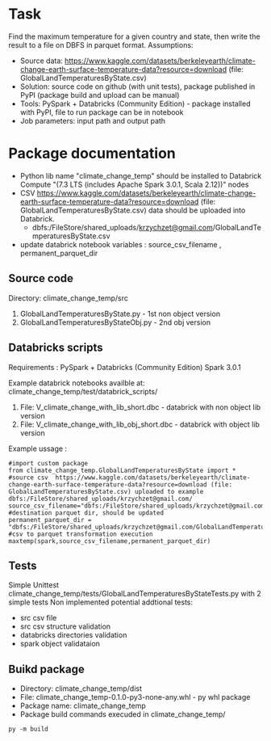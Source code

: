 # Task
Find the maximum temperature for a given country and state, then write the result to a file on DBFS in parquet format.
Assumptions:
- Source data: https://www.kaggle.com/datasets/berkeleyearth/climate-change-earth-surface-temperature-data?resource=download (file: GlobalLandTemperaturesByState.csv)
- Solution: source code on github (with unit tests), package published in PyPI (package build and upload can be manual)
- Tools: PySpark + Databricks (Community Edition) - package installed with PyPI, file to run package can be in notebook
- Job parameters: input path and output path

 
# Package documentation 
 
- Python lib name "climate_change_temp" should be installed to Databrick Compute "(7.3 LTS (includes Apache Spark 3.0.1, Scala 2.12))" nodes
- CSV https://www.kaggle.com/datasets/berkeleyearth/climate-change-earth-surface-temperature-data?resource=download (file: GlobalLandTemperaturesByState.csv) data should be uploaded into Databrick.
  - dbfs:/FileStore/shared_uploads/krzychzet@gmail.com/GlobalLandTemperaturesByState.csv
- update databrick notebook variables  : source_csv_filename , permanent_parquet_dir
 
 
## Source code
  Directory: climate_change_temp/src
1. GlobalLandTemperaturesByState.py - 1st  non object version
2. GlobalLandTemperaturesByStateObj.py - 2nd obj version

## Databricks scripts 
Requirements :  PySpark + Databricks (Community Edition) Spark 3.0.1

Example databrick notebooks availble at: climate_change_temp/test/databrick_scripts/
1. File: V_climate_change_with_lib_short.dbc - databrick with non object lib version
2. File: V_climate_change_with_lib_obj_short.dbc -  databrick with object lib version

Example ussage :
``` Databrick_notebook V_climate_change_with_lib_short
#import custom package
from climate_change_temp.GlobalLandTemperaturesByState import *
#source csv  https://www.kaggle.com/datasets/berkeleyearth/climate-change-earth-surface-temperature-data?resource=download (file: GlobalLandTemperaturesByState.csv) uploaded to example dbfs:/FileStore/shared_uploads/krzychzet@gmail.com/ 
source_csv_filename="dbfs:/FileStore/shared_uploads/krzychzet@gmail.com/GlobalLandTemperaturesByState.csv"
#destination parquet dir, should be updated
permanent_parquet_dir = "dbfs:/FileStore/shared_uploads/krzychzet@gmail.com/GlobalLandTemperaturesByState_parquet"
#csv to parquet transformation execution 
maxtemp(spark,source_csv_filename,permanent_parquet_dir)
```

 
## Tests 
Simple Unittest climate_change_temp/tests/GlobalLandTemperaturesByStateTests.py with 2 simple tests
Non implemented potential addtional tests:
- src csv file 
- src csv structure validation
- databricks directories validation
- spark object validataion

 
## Buikd  package  
- Directory: climate_change_temp/dist
 - File: climate_change_temp-0.1.0-py3-none-any.whl - py whl package
- Package name: climate_change_temp
- Package build commands execuded in climate_change_temp/
```
py -m build
```
